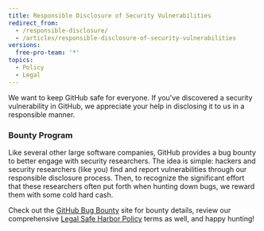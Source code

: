 ```yaml
---
title: Responsible Disclosure of Security Vulnerabilities
redirect_from:
  - /responsible-disclosure/
  - /articles/responsible-disclosure-of-security-vulnerabilities
versions:
  free-pro-team: '*'
topics:
  - Policy
  - Legal
---
```


We want to keep GitHub safe for everyone. If you've discovered a security vulnerability in GitHub, we appreciate your help in disclosing it to us in a responsible manner.

### Bounty Program

Like several other large software companies, GitHub provides a bug bounty to better engage with security researchers. The idea is simple: hackers and security researchers (like you) find and report vulnerabilities through our responsible disclosure process. Then, to recognize the significant effort that these researchers often put forth when hunting down bugs, we reward them with some cold hard cash.

Check out the [GitHub Bug Bounty](https://bounty.github.com) site for bounty details, review our comprehensive [Legal Safe Harbor Policy](/articles/github-bug-bounty-program-legal-safe-harbor) terms as well, and happy hunting!
